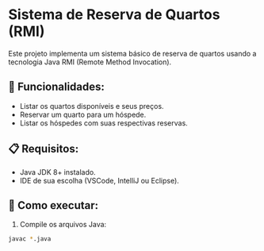 # Sistema de Reserva de Quartos (RMI)

Este projeto implementa um sistema básico de reserva de quartos usando a tecnologia Java RMI (Remote Method Invocation).

## 🏨 Funcionalidades:
- Listar os quartos disponíveis e seus preços.
- Reservar um quarto para um hóspede.
- Listar os hóspedes com suas respectivas reservas.

## 📋 Requisitos:
- Java JDK 8+ instalado.
- IDE de sua escolha (VSCode, IntelliJ ou Eclipse).

## 🚀 Como executar:

1. Compile os arquivos Java:
```bash
javac *.java
